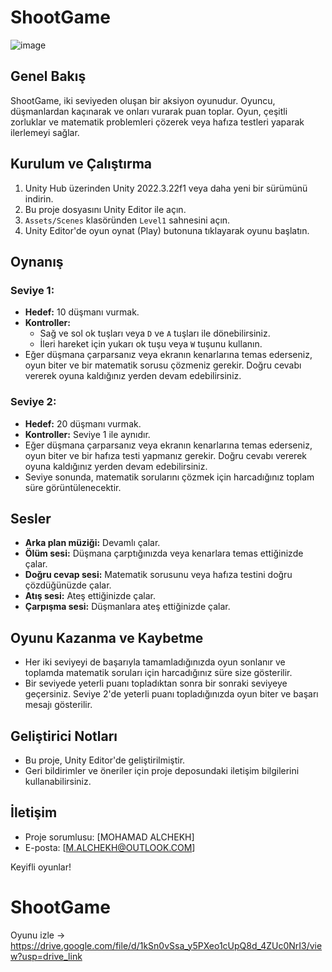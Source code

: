# ShootGame
![image](https://github.com/MohamadAlchekh/ShootGame/assets/143508351/a394d816-6284-4510-823e-338fd5c35201)

## Genel Bakış
ShootGame, iki seviyeden oluşan bir aksiyon oyunudur. Oyuncu, düşmanlardan kaçınarak ve onları vurarak puan toplar. Oyun, çeşitli zorluklar ve matematik problemleri çözerek veya hafıza testleri yaparak ilerlemeyi sağlar.

## Kurulum ve Çalıştırma
1. Unity Hub üzerinden Unity 2022.3.22f1 veya daha yeni bir sürümünü indirin.
2. Bu proje dosyasını Unity Editor ile açın.
3. `Assets/Scenes` klasöründen `Level1` sahnesini açın.
4. Unity Editor'de oyun oynat (Play) butonuna tıklayarak oyunu başlatın.

## Oynanış
### Seviye 1:
- **Hedef:** 10 düşmanı vurmak.
- **Kontroller:**
  - Sağ ve sol ok tuşları veya `D` ve `A` tuşları ile dönebilirsiniz.
  - İleri hareket için yukarı ok tuşu veya `W` tuşunu kullanın.
- Eğer düşmana çarparsanız veya ekranın kenarlarına temas ederseniz, oyun biter ve bir matematik sorusu çözmeniz gerekir. Doğru cevabı vererek oyuna kaldığınız yerden devam edebilirsiniz.

### Seviye 2:
- **Hedef:** 20 düşmanı vurmak.
- **Kontroller:** Seviye 1 ile aynıdır.
- Eğer düşmana çarparsanız veya ekranın kenarlarına temas ederseniz, oyun biter ve bir hafıza testi yapmanız gerekir. Doğru cevabı vererek oyuna kaldığınız yerden devam edebilirsiniz.
- Seviye sonunda, matematik sorularını çözmek için harcadığınız toplam süre görüntülenecektir.

## Sesler
- **Arka plan müziği:** Devamlı çalar.
- **Ölüm sesi:** Düşmana çarptığınızda veya kenarlara temas ettiğinizde çalar.
- **Doğru cevap sesi:** Matematik sorusunu veya hafıza testini doğru çözdüğünüzde çalar.
- **Atış sesi:** Ateş ettiğinizde çalar.
- **Çarpışma sesi:** Düşmanlara ateş ettiğinizde çalar.

## Oyunu Kazanma ve Kaybetme
- Her iki seviyeyi de başarıyla tamamladığınızda oyun sonlanır ve toplamda matematik soruları için harcadığınız süre size gösterilir.
- Bir seviyede yeterli puanı topladıktan sonra bir sonraki seviyeye geçersiniz. Seviye 2'de yeterli puanı topladığınızda oyun biter ve başarı mesajı gösterilir.

## Geliştirici Notları
- Bu proje, Unity Editor'de geliştirilmiştir.
- Geri bildirimler ve öneriler için proje deposundaki iletişim bilgilerini kullanabilirsiniz.

## İletişim
- Proje sorumlusu: [MOHAMAD ALCHEKH]
- E-posta: [M.ALCHEKH@OUTLOOK.COM]

Keyifli oyunlar!
# ShootGame

Oyunu izle -> https://drive.google.com/file/d/1kSn0vSsa_y5PXeo1cUpQ8d_4ZUc0NrI3/view?usp=drive_link
